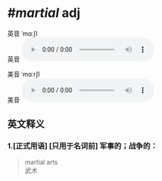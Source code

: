 # ***\#martial*** adj
英音 ˈmɑːʃl  
英音
<audio src="./media/martial1_AAC.aac" controls="controls"></audio>

美音 ˈmɑːrʃl  
美音
<audio src="./media/martial2_AAC.aac" controls="controls"></audio>



  

英文释义
---
### 1.**[正式用语] [只用于名词前] 军事的；战争的：**  

 > martial arts  
 > 武术    


